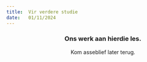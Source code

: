 ```yaml
---
title:  Vir verdere studie
date:   01/11/2024
---
```


### <center>Ons werk aan hierdie les.</center>
<center>Kom asseblief later terug.</center>